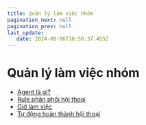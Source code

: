 ```yaml
---
title: Quản lý làm việc nhóm
pagination_next: null
pagination_prev: null
last_update:
   date: 2024-08-06T10:50:37.455Z
---
```

# Quản lý làm việc nhóm
* [Agent là gì?](/40-quan-ly-lam-viec-nhom/1.-agent-la-gi-.md)
* [Rule phân phối hội thoại](/40-quan-ly-lam-viec-nhom/2-rule-phan-phoi-hoi-thoai.md)
* [Giờ làm việc](/40-quan-ly-lam-viec-nhom/3-gio-lam-viec.md)
* [Tự động hoàn thành hội thoại](/40-quan-ly-lam-viec-nhom/4-tu-dong-hoan-thanh-hoi-thoai.md)